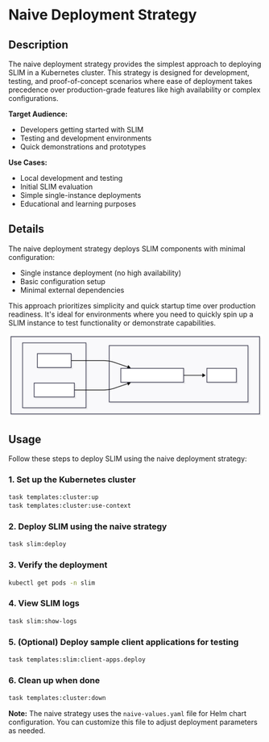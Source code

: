 # Naive Deployment Strategy

## Description

The naive deployment strategy provides the simplest approach to deploying SLIM in a Kubernetes cluster. This strategy is designed for development, testing, and proof-of-concept scenarios where ease of deployment takes precedence over production-grade features like high availability or complex configurations.

**Target Audience:**
- Developers getting started with SLIM
- Testing and development environments
- Quick demonstrations and prototypes

**Use Cases:**
- Local development and testing
- Initial SLIM evaluation
- Simple single-instance deployments
- Educational and learning purposes

## Details

The naive deployment strategy deploys SLIM components with minimal configuration:
- Single instance deployment (no high availability)
- Basic configuration setup
- Minimal external dependencies

This approach prioritizes simplicity and quick startup time over production readiness. It's ideal for environments where you need to quickly spin up a SLIM instance to test functionality or demonstrate capabilities.

![SLIM Naive Deployment Diagram](img/slim_naive.svg)

## Usage

Follow these steps to deploy SLIM using the naive deployment strategy:

### 1. Set up the Kubernetes cluster
```bash
task templates:cluster:up
task templates:cluster:use-context
```

### 2. Deploy SLIM using the naive strategy
```bash
task slim:deploy
```

### 3. Verify the deployment
```bash
kubectl get pods -n slim
```

### 4. View SLIM logs
```bash
task slim:show-logs
```

### 5. (Optional) Deploy sample client applications for testing
```bash
task templates:slim:client-apps.deploy
```

### 6. Clean up when done
```bash
task templates:cluster:down
```

**Note:** The naive strategy uses the `naive-values.yaml` file for Helm chart configuration. You can customize this file to adjust deployment parameters as needed.